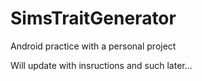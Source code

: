 # SimsTraitGenerator
Android practice with a personal project

Will update with insructions and such later...
